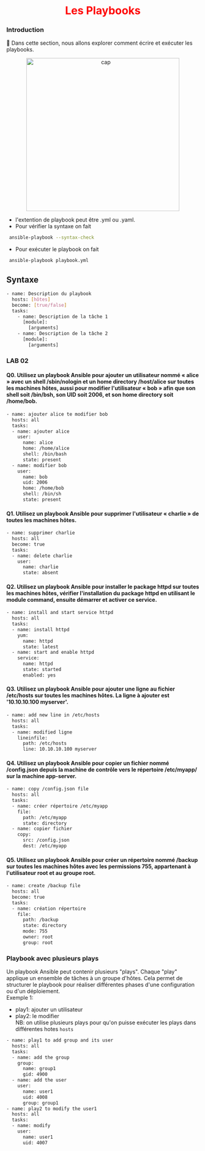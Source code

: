 <h1 align="center" style="color: red;">Les Playbooks</h1>

### Introduction
👋 Dans cette section, nous allons explorer comment écrire et exécuter les playbooks.

<p align="center">
  <img src="images/playbook.png" alt="cap" style="width: 400px;"/>
</p>  

- l'extention de playbook peut être .yml ou .yaml.
- Pour vérifier la syntaxe on fait
``` bash
 ansible-playbook --syntax-check
 ```
- Pour exécuter le playbook on fait
``` bash
 ansible-playbook playbook.yml
 ```


## Syntaxe
```bash
- name: Description du playbook
  hosts: [hôtes]
  become: [true/false]
  tasks:
    - name: Description de la tâche 1
      [module]: 
        [arguments]
    - name: Description de la tâche 2
      [module]: 
        [arguments]
```


### LAB 02
#### Q0. Utilisez un playbook Ansible pour ajouter un utilisateur nommé « alice » avec un shell /sbin/nologin et un home directory /host/alice sur toutes les machines hôtes, aussi pour modifier l'utilisateur « bob » afin que son shell soit /bin/bsh, son UID soit 2006, et son home directory soit /home/bob. 

``` bash
- name: ajouter alice te modifier bob
  hosts: all
  tasks:
  - name: ajouter alice
    user:
      name: alice
      home: /home/alice
      shell: /bin/bash
      state: present
  - name: modifier bob
    user:
      name: bob
      uid: 2006
      home: /home/bob
      shell: /bin/sh
      state: present
```

#### Q1. Utilisez un playbook Ansible pour supprimer l'utilisateur « charlie » de toutes les machines hôtes.

``` bash
- name: supprimer charlie
  hosts: all
  become: true
  tasks:
  - name: delete charlie
    user:
      name: charlie
      state: absent
```

#### Q2. Utilisez un playbook Ansible pour installer le package httpd sur toutes les machines hôtes, vérifier l'installation du package httpd en utilisant le module command, ensuite démarrer et activer ce service.


``` bash
- name: install and start service httpd
  hosts: all
  tasks:
  - name: install httpd
    yum:
      name: httpd
      state: latest
  - name: start and enable httpd
    service:
      name: httpd
      state: started
      enabled: yes
```

#### Q3. Utilisez un playbook Ansible pour ajouter une ligne au fichier /etc/hosts sur toutes les machines hôtes. La ligne à ajouter est '10.10.10.100 myserver'.


``` bash
- name: add new line in /etc/hosts
  hosts: all
  tasks:
  - name: modified ligne
    lineinfile:
      path: /etc/hosts
      line: 10.10.10.100 myserver
```

#### Q4. Utilisez un playbook Ansible pour copier un fichier nommé /config.json depuis la machine de contrôle vers le répertoire /etc/myapp/ sur la machine app-server.


``` bash
- name: copy /config.json file
  hosts: all
  tasks:
  - name: créer répertoire /etc/myapp
    file:
      path: /etc/myapp
      state: directory
  - name: copier fichier
    copy:
      src: /config.json
      dest: /etc/myapp
```

#### Q5. Utilisez un playbook Ansible pour créer un répertoire nommé /backup sur toutes les machines hôtes avec les permissions 755, appartenant à l'utilisateur root et au groupe root.


``` bash
- name: create /backup file
  hosts: all
  become: true
  tasks:
  - name: création répertoire
    file:
      path: /backup
      state: directory
      mode: 755
      owner: root
      group: root
```

### Playbook avec plusieurs plays
Un playbook Ansible peut contenir plusieurs "plays". Chaque "play" applique un ensemble de tâches à un groupe d'hôtes. Cela permet de structurer le playbook pour réaliser différentes phases d'une configuration ou d'un déploiement.  
Exemple 1:  
- play1: ajouter un utilisateur
- play2: le modifier  
NB: on utilise plusieurs plays pour qu'on puisse exécuter les plays dans différentes hotes `hosts`

```bash
- name: play1 to add group and its user
  hosts: all
  tasks:
  - name: add the group
    group:
      name: group1
      gid: 4900
  - name: add the user
    user:
      name: user1
      uid: 4008
      group: group1
- name: play2 to modify the user1
  hosts: all
  tasks:
  - name: modify
    user:
      name: user1
      uid: 4007
```



